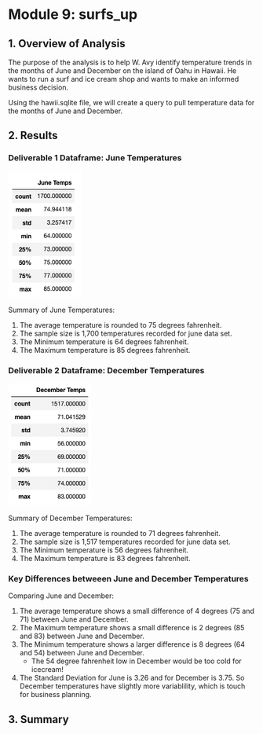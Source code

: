 # Module 9: surfs_up

## 1. Overview of Analysis 

The purpose of the analysis is to help W. Avy identify temperature trends in the months of June and December on the island of Oahu in Hawaii. He wants to run a surf and ice cream shop and wants to make an informed business decision. 

Using the hawii.sqlite file, we will create a query to pull temperature data for the months of June and December.


## 2. Results


### Deliverable 1 Dataframe: June Temperatures

![dev_1](images/June_temps.png "June Image")

Summary of June Temperatures:
  1. The average temperature is rounded to 75 degrees fahrenheit.
  2. The sample size is 1,700 temperatures recorded for june data set.
  3. The Minimum temperature is 64 degrees fahrenheit. 
  4. The Maximum temperature is 85 degrees fahrenheit.


### Deliverable 2 Dataframe: December Temperatures

![dev_2](images/December_temps.png "December Image")

Summary of December Temperatures:
  1. The average temperature is rounded to 71 degrees fahrenheit.
  2. The sample size is 1,517 temperatures recorded for june data set. 
  3. The Minimum temperature is 56 degrees fahrenheit.
  4. The Maximum temperature is 83 degrees fahrenheit.

### Key Differences betweeen June and December Temperatures

Comparing June and December:
  1. The average temperature shows a small difference of 4 degrees (75 and 71) between June and December. 
  2. The Maximum temperature shows a small difference is 2 degrees (85 and 83) between June and December.
  3. The Minimum temperature shows a larger difference is 8 degrees (64 and 54) between June and December.
      - The 54 degree fahrenheit low in December would be too cold for icecream!
  4. The Standard Deviation for June is 3.26 and for December is 3.75. So December temperatures have slightly more variablility, which is touch for business planning. 


## 3. Summary


